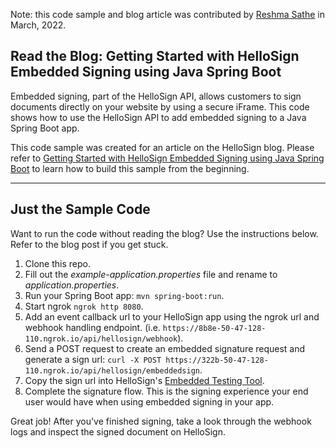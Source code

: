 Note: this code sample and blog article was contributed by [Reshma Sathe](https://www.linkedin.com/in/reshma-sathe/) in March, 2022. 

## Read the Blog: Getting Started with HelloSign Embedded Signing using Java Spring Boot

Embedded signing, part of the HelloSign API, allows customers to sign documents directly on your website by using a secure iFrame. This code shows how to use the HelloSign API to add embedded signing to a Java Spring Boot app.

This code sample was created for an article on the HelloSign blog. Please refer to [Getting Started with HelloSign Embedded Signing using Java Spring Boot](https://www.hellosign.com/blog/embedded-signing-using-java-spring-boot) to learn how to build this sample from the beginning.

---

## Just the Sample Code

Want to run the code without reading the blog? Use the instructions below. Refer to the blog post if you get stuck. 

1. Clone this repo.
2. Fill out the _example-application.properties_ file and rename to _application.properties_.
3. Run your Spring Boot app: `mvn spring-boot:run`.
4. Start ngrok `ngrok http 8080`. 
5. Add an event callback url to your HelloSign app using the ngrok url and webhook handling endpoint. (i.e. `https://8b8e-50-47-128-110.ngrok.io/api/hellosign/webhook`).
6. Send a POST request to create an embedded signature request and generate a sign url: `curl -X POST https://322b-50-47-128-110.ngrok.io/api/hellosign/embeddedsign`.
7. Copy the sign url into HelloSign's [Embedded Testing Tool](https://app.hellosign.com/api/embeddedTest). 
8. Complete the signature flow. This is the signing experience your end user would have when using embedded signing in your app.

Great job! After you've finished signing, take a look through the webhook logs and inspect the signed document on HelloSign.
